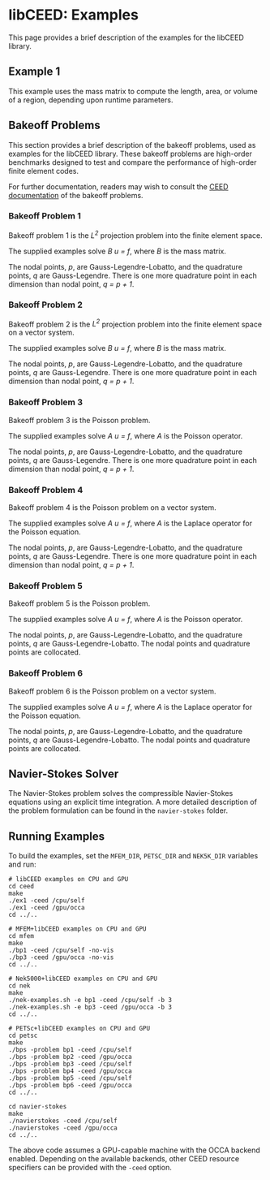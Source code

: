 # libCEED: Examples

This page provides a brief description of the examples for the libCEED library.

## Example 1

This example uses the mass matrix to compute the length, area, or volume of a
region, depending upon runtime parameters.

## Bakeoff Problems

This section provides a brief description of the bakeoff problems, used as examples
for the libCEED library. These bakeoff problems are high-order benchmarks designed
to test and compare the performance of high-order finite element codes.

For further documentation, readers may wish to consult the
[CEED documentation](http://ceed.exascaleproject.org/bps/) of the bakeoff problems.

### Bakeoff Problem 1

Bakeoff problem 1 is the *L<sup>2</sup>* projection problem into the finite element space.

The supplied examples solve *_B_ u = f*, where *_B_* is the mass matrix.

The nodal points, *p*, are Gauss-Legendre-Lobatto, and the quadrature points, *q* are Gauss-Legendre. There is one more quadrature point in each dimension than nodal point, *q = p + 1*.

### Bakeoff Problem 2

Bakeoff problem 2 is the *L<sup>2</sup>* projection problem into the finite element space on a vector system.

The supplied examples solve *_B_ _u_ = f*, where *_B_* is the mass matrix.

The nodal points, *p*, are Gauss-Legendre-Lobatto, and the quadrature points, *q* are Gauss-Legendre. There is one more quadrature point in each dimension than nodal point, *q = p + 1*.

### Bakeoff Problem 3

Bakeoff problem 3 is the Poisson problem.

The supplied examples solve *_A_ u = f*, where *_A_* is the Poisson operator.

The nodal points, *p*, are Gauss-Legendre-Lobatto, and the quadrature points, *q* are Gauss-Legendre. There is one more quadrature point in each dimension than nodal point, *q = p + 1*.

### Bakeoff Problem 4

Bakeoff problem 4 is the Poisson problem on a vector system.

The supplied examples solve *_A_ _u_ = f*, where *_A_* is the Laplace operator for the Poisson equation.

The nodal points, *p*, are Gauss-Legendre-Lobatto, and the quadrature points, *q* are Gauss-Legendre. There is one more quadrature point in each dimension than nodal point, *q = p + 1*.

### Bakeoff Problem 5

Bakeoff problem 5 is the Poisson problem.

The supplied examples solve *_A_ u = f*, where *_A_* is the Poisson operator.

The nodal points, *p*, are Gauss-Legendre-Lobatto, and the quadrature points, *q* are Gauss-Legendre-Lobatto. The nodal points and quadrature points are collocated.

### Bakeoff Problem 6

Bakeoff problem 6 is the Poisson problem on a vector system.

The supplied examples solve *_A_ _u_ = f*, where *_A_* is the Laplace operator for the Poisson equation.

The nodal points, *p*, are Gauss-Legendre-Lobatto, and the quadrature points, *q* are Gauss-Legendre-Lobatto. The nodal points and quadrature points are collocated.

## Navier-Stokes Solver

The Navier-Stokes problem solves the compressible Navier-Stokes equations using an explicit time integration. A more detailed description of the problem formulation
can be found in the `navier-stokes` folder.

## Running Examples

To build the examples, set the `MFEM_DIR`, `PETSC_DIR` and `NEK5K_DIR` variables
and run:

```console
# libCEED examples on CPU and GPU
cd ceed
make
./ex1 -ceed /cpu/self
./ex1 -ceed /gpu/occa
cd ../..

# MFEM+libCEED examples on CPU and GPU
cd mfem
make
./bp1 -ceed /cpu/self -no-vis
./bp3 -ceed /gpu/occa -no-vis
cd ../..

# Nek5000+libCEED examples on CPU and GPU
cd nek
make
./nek-examples.sh -e bp1 -ceed /cpu/self -b 3
./nek-examples.sh -e bp3 -ceed /gpu/occa -b 3
cd ../..

# PETSc+libCEED examples on CPU and GPU
cd petsc
make
./bps -problem bp1 -ceed /cpu/self
./bps -problem bp2 -ceed /gpu/occa
./bps -problem bp3 -ceed /cpu/self
./bps -problem bp4 -ceed /gpu/occa
./bps -problem bp5 -ceed /cpu/self
./bps -problem bp6 -ceed /gpu/occa
cd ../..

cd navier-stokes
make
./navierstokes -ceed /cpu/self
./navierstokes -ceed /gpu/occa
cd ../..
```

The above code assumes a GPU-capable machine with the OCCA backend 
enabled. Depending on the available backends, other CEED resource specifiers can
be provided with the `-ceed` option.
